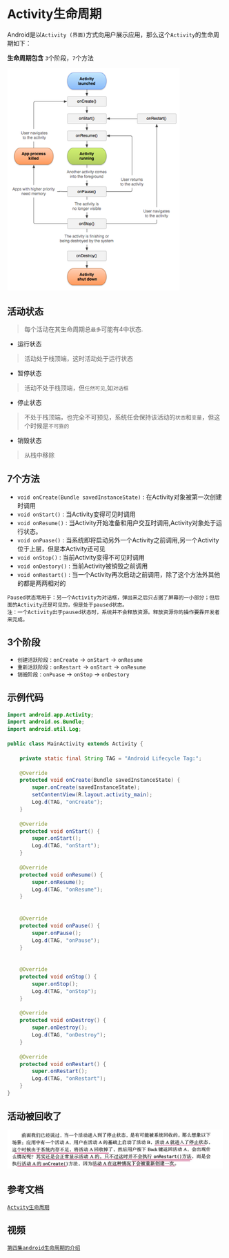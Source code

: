 # Activity生命周期

Android是以`Activity (界面)`方式向用户展示应用，那么这个`Activity`的生命周期如下：

**生命周期包含** `3`个阶段，`7`个方法

<img src="./image/lifecycle.png" width="400">

## 活动状态

> 每个活动在其生命周期总`最多`可能有4中状态.

- 运行状态
> 活动处于栈顶端，这时活动处于运行状态

- 暂停状态
> 活动不处于栈顶端，但`任然可见`,如`对话框`

- 停止状态
> 不处于栈顶端，也完全不可预见，系统任会保持该活动的`状态`和`变量`，但这个时候是`不可靠的`

- 销毁状态
> 从栈中移除

## 7个方法

- `void onCreate(Bundle savedInstanceState)` : 在Activity对象被第一次创建时调用
- `void onStart()` : 当Activity变得可见时调用
- `void onResume()` : 当Activity开始准备和用户交互时调用,Activity对象处于运行状态。
- `void onPuase()` : 当系统即将启动另外一个Activity之前调用,另一个Activity位于上层，但是本Activity还可见
- `void onStop()` : 当前Activity变得不可见时调用
- `void onDestory()` : 当前Activity被销毁之前调用
- `void onRestart()` : 当一个Activity再次启动之前调用，除了这个方法外其他的都是两两相对的

```
Paused状态常用于：另一个Activity为对话框，弹出来之后只占据了屏幕的一小部分；但后面的Activity还是可见的，但是处于paused状态。
注：一个Activity出于paused状态时，系统并不会释放资源。释放资源你的操作要靠开发者来完成。
```

## 3个阶段

- `创建活跃阶段` : `onCreate` -> `onStart` -> `onResume`
- `重新活跃阶段` : `onRestart` -> `onStart` -> `onResume`
- `销毁阶段` : `onPuase` -> `onStop` -> `onDestory`

## 示例代码

```java
import android.app.Activity;
import android.os.Bundle;
import android.util.Log;

public class MainActivity extends Activity {

    private static final String TAG = "Android Lifecycle Tag:";

    @Override
    protected void onCreate(Bundle savedInstanceState) {
        super.onCreate(savedInstanceState);
        setContentView(R.layout.activity_main);
        Log.d(TAG, "onCreate");
    }

    @Override
    protected void onStart() {
        super.onStart();
        Log.d(TAG, "onStart");
    }

    @Override
    protected void onResume() {
        super.onResume();
        Log.d(TAG, "onResume");
    }


    @Override
    protected void onPause() {
        super.onPause();
        Log.d(TAG, "onPause");
    }


    @Override
    protected void onStop() {
        super.onStop();
        Log.d(TAG, "onStop");
    }

    @Override
    protected void onDestroy() {
        super.onDestroy();
        Log.d(TAG, "onDestroy");
    }

    @Override
    protected void onRestart() {
        super.onRestart();
        Log.d(TAG, "onRestart");
    }
}
```

## 活动被回收了

<img src="./image/gc.jpg" width="500">

## 参考文档

[`Actvity生命周期`](http://www.cnblogs.com/smyhvae/p/3856555.html)

## 视频

[`第四集android生命周期的介绍`](https://pan.baidu.com/play/video#video/path=%2FAndroid%2F%E5%A6%82%E4%BD%95%E6%90%AD%E5%BB%BAandroid%E5%BC%80%E5%8F%91%E7%8E%AF%E5%A2%83%20%EF%BC%88Android%E5%85%A5%E9%97%A8%E4%BB%8B%E7%BB%8D%EF%BC%89%E7%AC%AC%E5%9B%9B%E9%9B%86android%E7%94%9F%E5%91%BD%E5%91%A8%E6%9C%9F%E7%9A%84%E4%BB%8B%E7%BB%8D.avi&t=-1)